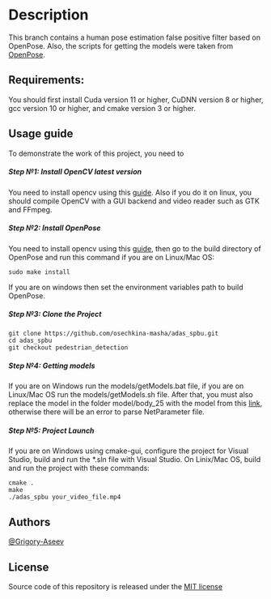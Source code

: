 # Description
This branch contains a human pose estimation false positive filter based on OpenPose. Also, the scripts for getting the models were taken from [OpenPose](https://github.com/CMU-Perceptual-Computing-Lab/openpose).

## Requirements:
You should first install Cuda version 11 or higher, CuDNN version 8 or higher, gcc version 10 or higher, and cmake version 3 or higher.

## Usage guide
To demonstrate the work of this project, you need to 
##### Step №1: Install OpenCV latest version
You need to install opencv using this [guide](https://docs.opencv.org/4.x/d0/d3d/tutorial_general_install.html).
Also if you do it on linux, you should compile OpenCV with a GUI backend and video reader such as GTK and FFmpeg.
##### Step №2: Install OpenPose
You need to install opencv using this [guide](https://github.com/CMU-Perceptual-Computing-Lab/openpose/blob/master/doc/installation/0_index.md), then go to the build directory of OpenPose and run this command if you are on Linux/Mac OS:
```shell
sudo make install
```
If you are on windows then set the environment variables path to build OpenPose.
##### Step №3: Clone the Project
```shell
git clone https://github.com/osechkina-masha/adas_spbu.git
cd adas_spbu
git checkout pedestrian_detection
```
##### Step №4: Getting models
If you are on Windows run the models/getModels.bat file, if you are on Linux/Mac OS run the models/getModels.sh file.
After that, you must also replace the model in the folder model/body_25 with the model from this [link](https://www.dropbox.com/s/03r8pa8sikrqv62/pose_iter_584000.caffemodel?dl=0), otherwise there will be an error to parse NetParameter file.
##### Step №5: Project Launch
If you are on Windows using cmake-gui, configure the project for Visual Studio, build and run the *.sln file with Visual Studio.
On Linix/Mac OS, build and run the project with these commands:
```shell
cmake .
make
./adas_spbu your_video_file.mp4
```

## Authors
[@Grigory-Aseev](https://github.com/Grigory-Aseev)

## License
Source code of this repository is released under the [MIT license](https://choosealicense.com/licenses/mit/)